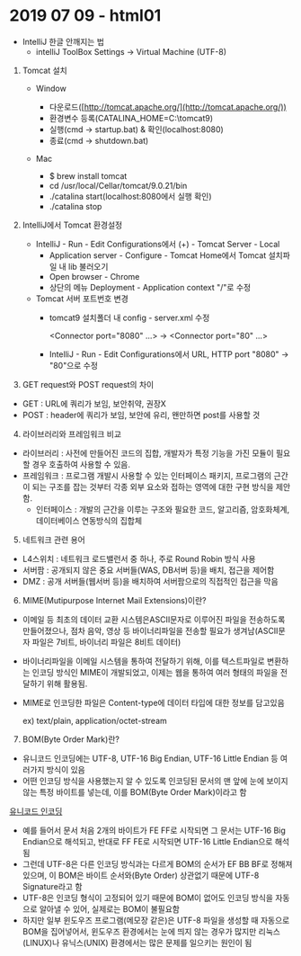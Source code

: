 # 2019 07 09 - html01

- IntelliJ 한글 안깨지는 법
    - intelliJ ToolBox Settings → Virtual Machine (UTF-8)

1. Tomcat 설치
    - Window
        - 다운로드([http://tomcat.apache.org/](http://tomcat.apache.org/))
        - 환경변수 등록(CATALINA_HOME=C:\tomcat9)
        - 실행(cmd → startup.bat) & 확인(localhost:8080)
        - 종료(cmd → shutdown.bat)

    - Mac
        - $ brew install tomcat
        - cd /usr/local/Cellar/tomcat/9.0.21/bin
        - ./catalina start(localhost:8080에서 실행 확인)
        - ./catalina stop

2. IntelliJ에서 Tomcat 환경설정
    - IntelliJ - Run - Edit Configurations에서 (+) - Tomcat Server - Local
        - Application server - Configure - Tomcat Home에서 Tomcat 설치파일 내 lib 불러오기
        - Open browser - Chrome
        - 상단의 메뉴 Deployment - Application context "/"로 수정
    - Tomcat 서버 포트번호 변경
        - tomcat9 설치폴더 내 config - server.xml 수정

            <Connector port="8080" ...> → <Connector port="80" ...>

        - IntelliJ - Run - Edit Configurations에서 URL, HTTP port "8080" → "80"으로 수정

3. GET request와 POST request의 차이

- GET : URL에 쿼리가 보임, 보안취약, 권장X
- POST : header에 쿼리가 보임, 보안에 유리, 왠만하면 post를 사용할 것

4. 라이브러리와 프레임워크 비교

- 라이브러리 : 사전에 만들어진 코드의 집합, 개발자가 특정 기능을 가진 모듈이 필요할 경우 호출하여 사용할 수 있음.
- 프레임워크 : 프로그램 개발시 사용할 수 있는 인터페이스 패키지, 프로그램의 근간이 되는 구조를 잡는 것부터 각종 외부 요소와 접하는 영역에 대한 구현 방식을 제안함.
    - 인터페이스 : 개발의 근간을 이루는 구조와 필요한 코드, 알고리즘, 암호화체계, 데이터베이스 연동방식의 집합체

5. 네트워크 관련 용어

- L4스위치 : 네트워크 로드밸런서 중 하나, 주로 Round Robin 방식 사용
- 서버팜 : 공개되지 않은 중요 서버들(WAS, DB서버 등)을 배치, 접근을 제어함
- DMZ : 공개 서버들(웹서버 등)을 배치하여 서버팜으로의 직접적인 접근을 막음

6. MIME(Mutipurpose Internet Mail Extensions)이란?

- 이메일 등 최초의 데이터 교환 시스템은ASCII문자로 이루어진 파일을 전송하도록 만들어졌으나, 점차 음악, 영상 등 바이너리파일을 전송할 필요가 생겨남(ASCII문자 파일은 7비트, 바이너리 파일은 8비트 데이터)
- 바이너리파일을 이메일 시스템을 통하여 전달하기 위해, 이를 텍스트파일로 변환하는 인코딩 방식인 MIME이 개발되었고, 이제는 웹을 통하여 여러 형태의 파일을 전달하기 위해 활용됨.
- MIME로 인코딩한 파일은 Content-type에 데이터 타입에 대한 정보를 담고있음

    ex) text/plain, application/octet-stream

7. BOM(Byte Order Mark)란?

- 유니코드 인코딩에는 UTF-8, UTF-16 Big Endian, UTF-16 Little Endian 등 여러가지 방식이 있음
- 어떤 인코딩 방식을 사용했는지 알 수 있도록 인코딩된 문서의 맨 앞에 눈에 보이지 않는 특정 바이트를 넣는데, 이를 BOM(Byte Order Mark)이라고 함

[유니코드 인코딩](./Untitled-fe1facf3-c84f-43b8-a47e-e3cbf9dd140b.csv)

- 예를 들어서 문서 처음 2개의 바이트가 FE FF로 시작되면 그 문서는 UTF-16 Big Endian으로 해석되고, 반대로 FF FE로 시작되면 UTF-16 Little Endian으로 해석됨
- 그런데 UTF-8은 다른 인코딩 방식과는 다르게 BOM의 순서가 EF BB BF로 정해져 있으며, 이 BOM은 바이트 순서와(Byte Order) 상관없기 때문에 UTF-8 Signature라고 함
- UTF-8은 인코딩 형식이 고정되어 있기 때문에 BOM이 없어도 인코딩 방식을 자동으로 알아낼 수 있어, 실제로는 BOM이 불필요함
- 하지만 일부 윈도우즈 프로그램(메모장 같은)은 UTF-8 파일을 생성할 때 자동으로 BOM을 집어넣어서, 윈도우즈 환경에서는 눈에 띄지 않는 경우가 많지만 리눅스(LINUX)나 유닉스(UNIX) 환경에서는 많은 문제를 일으키는 원인이 됨